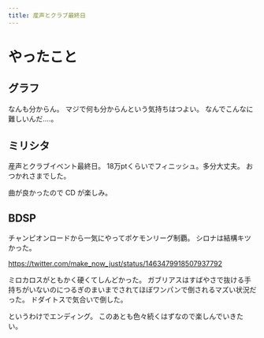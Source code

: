 ```yaml
---
title: 産声とクラブ最終日
---
```


# やったこと

## グラフ

なんも分からん。
マジで何も分からんという気持ちはつよい。
なんでこんなに難しいんだ‥‥。

## ミリシタ

産声とクラブイベント最終日。
18万ptくらいでフィニッシュ。多分大丈夫。
おつかれさまでした。

曲が良かったので CD が楽しみ。

## BDSP

チャンピオンロードから一気にやってポケモンリーグ制覇。
シロナは結構キツかった。

<https://twitter.com/make_now_just/status/1463479918507937792>

ミロカロスがともかく硬くてしんどかった。
ガブリアスはすばやさで抜ける手持ちがいないのにつるぎのまいまでされてほぼワンパンで倒されるマズい状況だった。
ドダイトスで気合いで倒した。

というわけでエンディング。
このあとも色々続くはずなので楽しんでいきたい。
